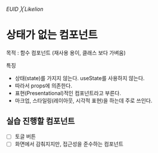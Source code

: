 ###### EUID ╳ Likelion

# 상태가 없는 컴포넌트

목적 : 함수 컴포넌트 (재사용 용이, 클래스 보다 가벼움)

특징

- 상태(state)를 가지지 않는다. useState를 사용하지 않는다.
- 따라서 props에 의존한다.
- 표현(Presentational)적인 컴포넌트라고 부른다.
- 마크업, 스타일링(레이아웃, 시각적 표현)을 하는데 주로 쓰인다.

## 실습 진행할 컴포넌트

- [ ] 토글 버튼
- [ ] 화면에서 감춰지지만, 접근성을 준수하는 컴포넌트
